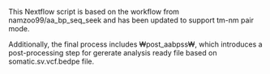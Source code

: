 This Nextflow script is based on the workflow from namzoo99/aa_bp_seq_seek and has been updated to support tm-nm pair mode.

Additionally, the final process includes ₩post_aabpss₩, which introduces a post-processing step for gererate analysis ready file based on somatic.sv.vcf.bedpe file. 
